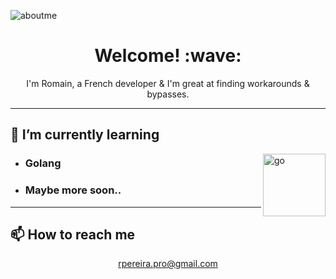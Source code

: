 ![aboutme]((https://cdn.discordapp.com/attachments/852280704733937724/1330837721442160662/carbonn.png?ex=678f6eb6&is=678e1d36&hm=e9c702936cbefacb9362784d48035d3a5440c2da214be6e316919fd006d7743d&))

<h1 align='center'> Welcome! :wave:</h1>
<p align='center'>
I'm Romain, a French developer & I'm great at finding workarounds & bypasses.
</p>

---

## 🌱 I’m currently learning
<img width="100" align='right' alt="go" src="https://go.dev/blog/go-brand/Go-Logo/PNG/Go-Logo_Blue.png">
<ul>  <li>
    <h3><b>Golang</b></h3>
  </li>
  <li>
    <h3><b>Maybe more soon..</b></h3>
  </li>
</ul> 

--- 

## 📫 How to reach me
<p align='center'>
  <a href="mailto:rpereira.pro@gmail.com">rpereira.pro@gmail.com</a>
</p>
<!--
**romsdaplug/romain** is a ✨ _special_ ✨ repository because its `README.md` (this file) appears on your GitHub profile.



Here are some ideas to get you started:

- 🔭 I’m currently working on ...
- 🌱 I’m currently learning ...
- 👯 I’m looking to collaborate on ...
- 🤔 I’m looking for help with ...
- 💬 Ask me about ...
- 📫 How to reach me: ...
- 😄 Pronouns: ...
- ⚡ Fun fact: ...
-->
